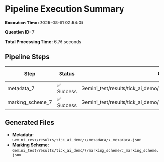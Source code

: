 # Pipeline Execution Summary

**Execution Time:** 2025-08-01 02:54:05

**Question ID:** 7

**Total Processing Time:** 6.76 seconds

## Pipeline Steps

| Step | Status | Output File | Time (s) |
|------|--------|-------------|----------|
| metadata_7 | ✅ Success | Gemini_test/results/tick_ai_demo/7/metadata/7_metadata.json | 3.54 |
| marking_scheme_7 | ✅ Success | Gemini_test/results/tick_ai_demo/7/marking_scheme/7_marking_scheme.json | 3.21 |

## Generated Files

- **Metadata:** `Gemini_test/results/tick_ai_demo/7/metadata/7_metadata.json`
- **Marking Scheme:** `Gemini_test/results/tick_ai_demo/7/marking_scheme/7_marking_scheme.json`
